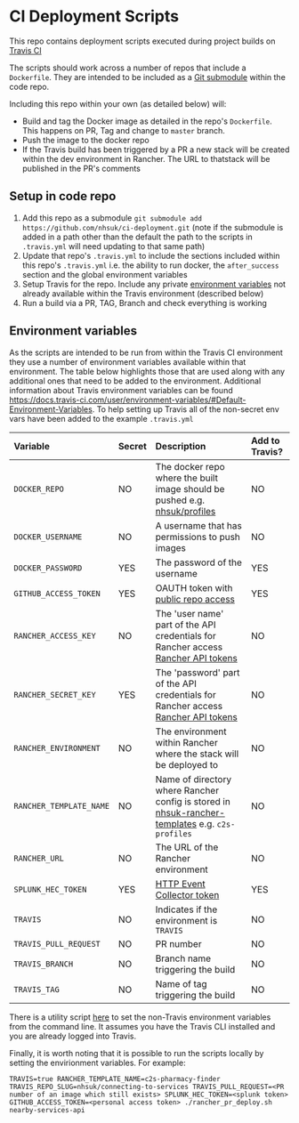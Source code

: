# CI Deployment Scripts

This repo contains deployment scripts executed during project builds on [Travis CI](https://travis-ci.org)

The scripts should work across a number of repos that include a `Dockerfile`. They are intended to be included as a [Git submodule](https://git-scm.com/docs/git-submodule) within the code repo.

Including this repo within your own (as detailed below) will:
* Build and tag the Docker image as detailed in the repo's `Dockerfile`. This happens on PR, Tag and change to `master` branch.
* Push the image to the docker repo
* If the Travis build has been triggered by a PR a new stack will be created within the dev environment in Rancher. The URL to thatstack will be published in the PR's comments


## Setup in code repo

1. Add this repo as a submodule `git submodule add https://github.com/nhsuk/ci-deployment.git` (note if the submodule is added in a path other than the default the path to the scripts in `.travis.yml` will need updating to that same path)
1. Update that repo's `.travis.yml` to include the sections included within this repo's `.travis.yml` i.e. the ability to run docker, the `after_success` section and the global environment variables
1. Setup Travis for the repo. Include any private [environment variables](https://docs.travis-ci.com/user/environment-variables/#Defining-Variables-in-Repository-Settings) not already available within the Travis environment (described below)
1. Run a build via a PR, TAG, Branch and check everything is working


## Environment variables

As the scripts are intended to be run from within the Travis CI environment they use a number of environment variables available within that environment. The table below highlights those that are used along with any additional ones that need to be added to the environment. Additional information about Travis environment variables can be found https://docs.travis-ci.com/user/environment-variables/#Default-Environment-Variables. To help setting up Travis all of the non-secret env vars have been added to the example `.travis.yml`

| Variable               | Secret | Description                                                                                                                                         | Add to Travis? |
|:-----------------------|:-------|:----------------------------------------------------------------------------------------------------------------------------------------------------|:---------------|
| `DOCKER_REPO`          | NO     | The docker repo where the built image should be pushed e.g. [nhsuk/profiles](https://hub.docker.com/r/nhsuk/profiles/)                              | NO             |
| `DOCKER_USERNAME`      | NO     | A username that has permissions to push images                                                                                                      | NO             |
| `DOCKER_PASSWORD`      | YES    | The password of the username                                                                                                                        | YES            |
| `GITHUB_ACCESS_TOKEN`  | YES    | OAUTH token with [public repo access](https://developer.github.com/v3/oauth/#scopes)                                                                | YES            |
| `RANCHER_ACCESS_KEY`   | NO     | The 'user name' part of the API credentials for Rancher access [Rancher API tokens](https://docs.rancher.com/rancher/v1.1/en/api/v1/api-keys/) | NO             |
| `RANCHER_SECRET_KEY`   | YES     | The 'password' part of the API credentials for Rancher access [Rancher API tokens](https://docs.rancher.com/rancher/v1.1/en/api/v1/api-keys/)  | NO             |
| `RANCHER_ENVIRONMENT`  | NO     | The environment within Rancher where the stack will be deployed to                                                                                  | NO             |
| `RANCHER_TEMPLATE_NAME`| NO     | Name of directory where Rancher config is stored in [nhsuk-rancher-templates](https://github.com/nhsuk/nhsuk-rancher-templates) e.g. `c2s-profiles` | NO             |
| `RANCHER_URL`          | NO     | The URL of the Rancher environment                                                                                                                  | NO             |
| `SPLUNK_HEC_TOKEN`     | YES    | [HTTP Event Collector token](http://dev.splunk.com/view/event-collector/SP-CAAAE7C)                                                                 | YES            |
| `TRAVIS`               | NO     | Indicates if the environment is `TRAVIS`                                                                                                            | NO             |
| `TRAVIS_PULL_REQUEST`  | NO     | PR number                                                                                                                                           | NO             |
| `TRAVIS_BRANCH`        | NO     | Branch name triggering the build                                                                                                                    | NO             |
| `TRAVIS_TAG`           | NO     | Name of tag triggering the build                                                                                                                    | NO             |
There is a utility script [here](./configure-travis-env.sh) to set the non-Travis environment variables from the command line.
It assumes you have the Travis CLI installed and you are already logged into Travis.

Finally, it is worth noting that it is possible to run the scripts locally by setting the envirionment variables. For example:

 `TRAVIS=true RANCHER_TEMPLATE_NAME=c2s-pharmacy-finder TRAVIS_REPO_SLUG=nhsuk/connecting-to-services TRAVIS_PULL_REQUEST=<PR number of an image which still exists> SPLUNK_HEC_TOKEN=<splunk token> GITHUB_ACCESS_TOKEN=<personal access token> ./rancher_pr_deploy.sh nearby-services-api`
